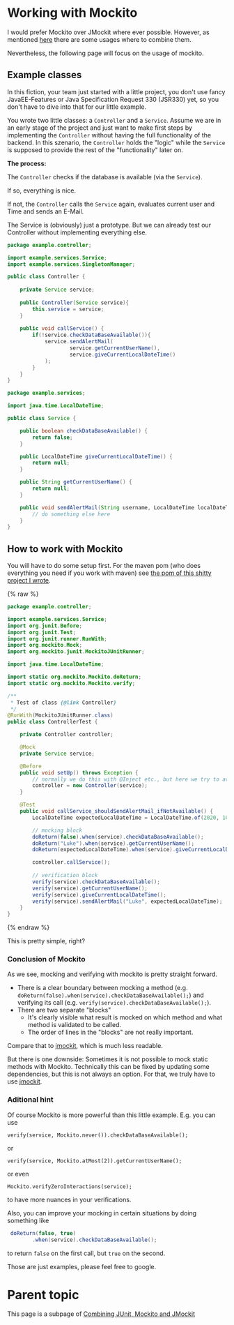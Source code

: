 # Working with Mockito

I would prefer Mockito over JMockit where ever possible. 
However, as mentioned [here](junitAndMockitoAndJmockit.md) there are some usages where to combine them.  

Nevertheless, the following page will focus on the usage of mockito.


## Example classes

In this fiction, your team just started with a little project, you don't use fancy JavaEE-Features or Java Specification 
Request 330 (JSR330) yet, so you don't have to dive into that for our little example.

You wrote two little classes: a `Controller` and a `Service`. Assume we are in an early stage of the project and just want
to make first steps by implementing the `Controller` without having the full functionality of the backend. In this
szenario, the `Controller` holds the "logic" while the `Service` is supposed to provide the rest of the "functionality"
later on.

**The process:**

The `Controller` checks if the database is available (via the `Service`).

If so, everything is nice.

If not, the `Controller` calls the `Service` again, evaluates current user and Time and sends an E-Mail.

The Service is (obviously) just a prototype. But we can already test our Controller without implementing everything
else.

```java
package example.controller;

import example.services.Service;
import example.services.SingletonManager;

public class Controller {
    
    private Service service;
    
    public Controller(Service service){
        this.service = service;
    }
    
    public void callService() {
        if(!service.checkDataBaseAvailable()){
            service.sendAlertMail(
                    service.getCurrentUserName(),
                    service.giveCurrentLocalDateTime()
            );
        }
    }
}
```

```java
package example.services;

import java.time.LocalDateTime;

public class Service {

    public boolean checkDataBaseAvailable() {
        return false;
    }

    public LocalDateTime giveCurrentLocalDateTime() {
        return null;
    }

    public String getCurrentUserName() {
        return null;
    }

    public void sendAlertMail(String username, LocalDateTime localDateTime) {
        // do something else here
    }
}

```

## How to work with Mockito

You will have to do some setup first. For the maven pom (who does everything you need if you work with maven) see
[the pom of this shitty project I wrote](https://github.com/MarkUgarov/TestProjectToTest/blob/master/pom.xml).

{% raw %}
```java
package example.controller;

import example.services.Service;
import org.junit.Before;
import org.junit.Test;
import org.junit.runner.RunWith;
import org.mockito.Mock;
import org.mockito.junit.MockitoJUnitRunner;

import java.time.LocalDateTime;

import static org.mockito.Mockito.doReturn;
import static org.mockito.Mockito.verify;

/**
 * Test of class {@link Controller}
 */
@RunWith(MockitoJUnitRunner.class)
public class ControllerTest {

    private Controller controller;

    @Mock
    private Service service;

    @Before
    public void setUp() throws Exception {
        // normally we do this with @Inject etc., but here we try to avoid complexity
        controller = new Controller(service);
    }

    @Test
    public void callService_shouldSendAlertMail_ifNotAvailable() {
        LocalDateTime expectedLocalDateTime = LocalDateTime.of(2020, 10, 15, 17, 30, 0);

        // mocking block
        doReturn(false).when(service).checkDataBaseAvailable();
        doReturn("Luke").when(service).getCurrentUserName();
        doReturn(expectedLocalDateTime).when(service).giveCurrentLocalDateTime();

        controller.callService();
        
        // verification block
        verify(service).checkDataBaseAvailable();
        verify(service).getCurrentUserName();
        verify(service).giveCurrentLocalDateTime();
        verify(service).sendAlertMail("Luke", expectedLocalDateTime);
    }
}
```
{% endraw %}

This is pretty simple, right?

### Conclusion of Mockito

As we see, mocking and verifying with mockito is pretty straight forward.

- There is a clear boundary between mocking a method (e.g.  `doReturn(false).when(service).checkDataBaseAvailable();`) and verifying its call (e.g. `verify(service).checkDataBaseAvailable();`).
- There are two separate "blocks"
  - It's clearly visible what result is mocked on which method and what method is validated to be called.  
  - The order of lines in the "blocks" are not really important.
  
Compare that to [jmockit](jmockit.md), which is much less readable.

But there is one downside: 
Sometimes it is not possible to mock static methods with Mockito. 
Technically this can be fixed by updating some dependencies, but this is not always an option. For that, we truly have to use [jmockit](jmockit.md).

### Aditional hint

Of course Mockito is more powerful than this little example. E.g. you can use 

`verify(service, Mockito.never()).checkDataBaseAvailable();`

or

`verify(service, Mockito.atMost(2)).getCurrentUserName();`

or even

`Mockito.verifyZeroInteractions(service);`
 
to have more nuances in your verifications. 

Also, you can improve your mocking in certain situations by doing something like 

```java
 doReturn(false, true)
        .when(service).checkDataBaseAvailable();
```
to return `false` on the first call, but `true` on the second. 

Those are just examples, please feel free to google. 

# Parent topic

This page is a subpage of [Combining JUnit, Mockito and JMockit](junitAndMockitoAndJmockit.md)

